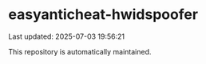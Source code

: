 # easyanticheat-hwidspoofer

Last updated: 2025-07-03 19:56:21

This repository is automatically maintained.
